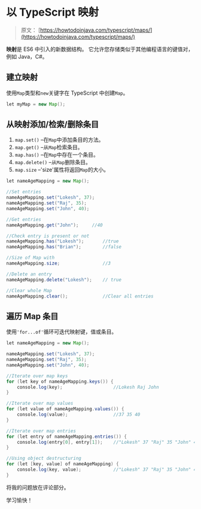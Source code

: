 # 以 TypeScript 映射

> 原文： [https://howtodoinjava.com/typescript/maps/](https://howtodoinjava.com/typescript/maps/)

**映射**是 ES6 中引入的新数据结构。 它允许您存储类似于其他编程语言的键值对，例如 Java，C#。

## 建立映射

使用`Map`类型和`new`关键字在 TypeScript 中创建`Map`。

```java
let myMap = new Map();

```

## 从映射添加/检索/删除条目

1.  `map.set()` –在`Map`中添加条目的方法。
2.  `map.get()` –从`Map`检索条目。
3.  `map.has()` –在`Map`中存在一个条目。
4.  `map.delete()` –从`Map`删除条目。
5.  `map.size` –'size'属性将返回`Map`的大小。

```java
let nameAgeMapping = new Map();

//Set entries
nameAgeMapping.set("Lokesh", 37);
nameAgeMapping.set("Raj", 35);
nameAgeMapping.set("John", 40);

//Get entries
nameAgeMapping.get("John");		//40

//Check entry is present or not
nameAgeMapping.has("Lokesh");		//true
nameAgeMapping.has("Brian");		//false

//Size of Map with 
nameAgeMapping.size; 				//3

//Delete an entry
nameAgeMapping.delete("Lokesh");	// true

//Clear whole Map
nameAgeMapping.clear();				//Clear all entries

```

## 遍历 Map 条目

使用`'for...of'`循环可迭代映射键，值或条目。

```java
let nameAgeMapping = new Map();

nameAgeMapping.set("Lokesh", 37);
nameAgeMapping.set("Raj", 35);
nameAgeMapping.set("John", 40);

//Iterate over map keys
for (let key of nameAgeMapping.keys()) {
    console.log(key);                   //Lokesh Raj John
}

//Iterate over map values
for (let value of nameAgeMapping.values()) {
    console.log(value);                 //37 35 40
}

//Iterate over map entries
for (let entry of nameAgeMapping.entries()) {
    console.log(entry[0], entry[1]);    //"Lokesh" 37 "Raj" 35 "John" 40
}

//Using object destructuring
for (let [key, value] of nameAgeMapping) {
    console.log(key, value);            //"Lokesh" 37 "Raj" 35 "John" 40
} 

```

将我的问题放在评论部分。

学习愉快！
